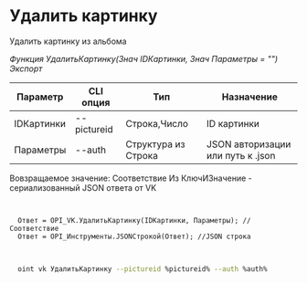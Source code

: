 ﻿---
sidebar_position: 8
---

# Удалить картинку
 Удалить картинку из альбома


*Функция УдалитьКартинку(Знач IDКартинки, Знач Параметры = "") Экспорт*

  | Параметр | CLI опция | Тип | Назначение |
  |-|-|-|-|
  | IDКартинки | --pictureid | Строка,Число | ID картинки |
  | Параметры | --auth | Структура из Строка | JSON авторизации или путь к .json |

  
  Вовзращаемое значение:   Соответствие Из КлючИЗначение - сериализованный JSON ответа от VK

```bsl title="Пример кода"
	

  Ответ = OPI_VK.УдалитьКартинку(IDКартинки, Параметры); //Соответствие
  Ответ = OPI_Инструменты.JSONСтрокой(Ответ); //JSON строка
	
```

```sh title="Пример команд CLI"
    
  oint vk УдалитьКартинку --pictureid %pictureid% --auth %auth%

```


```json title="Результат"



```
